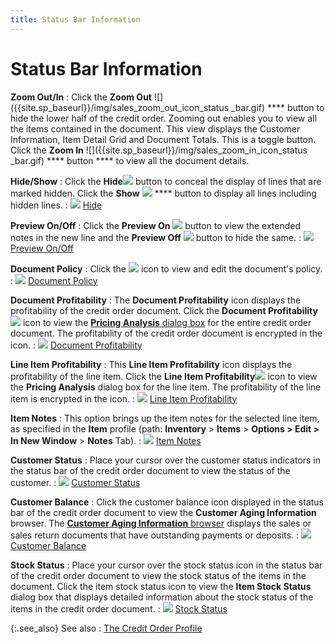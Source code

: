 ```yaml
---
title: Status Bar Information
---
```


# Status Bar Information


**Zoom Out/In**
: Click the **Zoom 
 Out** ![]({{site.sp_baseurl}}/img/sales_zoom_out_icon_status _bar.gif) **** button  to hide the lower half of the credit order. Zooming out enables you to  view all the items contained in the document. This view displays the Customer  Information, Item Detail Grid and Document Totals. This is a toggle button.  Click the **Zoom In** ![]({{site.sp_baseurl}}/img/sales_zoom_in_icon_status _bar.gif) **** button **** to view all the document details.


**Hide/Show**
: Click the **Hide**![]({{site.sp_baseurl}}/img/sales_hide_button.gif) button to conceal the display of lines that are marked  hidden. Click the **Show** ![]({{site.sp_baseurl}}/img/sales_show_button.gif) **** button to display  all lines including hidden lines.
: ![]({{site.sp_baseurl}}/img/lens.gif) [Hide]({{site.sp_baseurl}}/sales-ret-docs/sales-ret-doc/contents/item-info/other/hide_line_item_detail_grid_sales_return_document_content.html)


**Preview On/Off**
: Click the **Preview 
 On** ![]({{site.sp_baseurl}}/img/sales_preview_on_button.gif) button to view the extended notes in the new  line and the **Preview Off** ![]({{site.sp_baseurl}}/img/sales_preview_off_button.gif) button to hide the same.
: ![]({{site.sp_baseurl}}/img/lens.gif) <font style="color: #008000;" color="#008000"><a href="{{site.sp_baseurl}}/sales-ret-docs/sales-ret-doc/contents/status-bar-info/preview_on_off_sales_return_documents_common_browser_options.html">Preview 
 On/Off</a></font>


**Document Policy**
: Click the ![]({{site.sp_baseurl}}/img/sales_document_policy_icon.gif) icon to view and edit  the document's policy.
: ![]({{site.sp_baseurl}}/img/lens.gif) [Document  Policy]({{site.sp_baseurl}}/sales-ret-docs/sales-ret-doc/contents/status-bar-info/document_policy_status_bar_sales_return_doc_profile.html)


**Document Profitability**
: The **Document Profitability** icon displays the profitability of the credit order document. Click  the **Document Profitability** ![]({{site.sp_baseurl}}/img/sales_document_profitability_icon_status_bar.gif) icon to view the [**Pricing Analysis** dialog box]({{site.sp_baseurl}}/sales-docs/sqs/sq-proc/pricing-analysis/pricing-analysis-defaults/pricing_analysis_dialog_box.html) for  the entire credit order document. The profitability of the credit order  document is encrypted in the icon.
: ![]({{site.sp_baseurl}}/img/lens.gif) [Document  Profitability]({{site.sp_baseurl}}/sales-docs/docs-profile/contents/status-bar-info/document_profitability_status_bar_sales_docs.html)


**Line Item Profitability**
: This **Line Item 
 Profitability** icon displays the profitability of the line item.  Click the **Line Item Profitability**![]({{site.sp_baseurl}}/img/sales_line_item_profitability_icon.gif) icon to view the **Pricing 
 Analysis** dialog box for the line item. The profitability of the  line item is encrypted in the icon.
: ![]({{site.sp_baseurl}}/img/lens.gif) [Line  Item Profitability]({{site.sp_baseurl}}/sales-docs/docs-profile/contents/status-bar-info/line_item_profitability_status_bar_sales_docs.html)


**Item Notes**
: This option brings up the item notes for the selected  line item, as specified in the **Item**  profile (path: **Inventory** >  **Items** > **Options 
 &gt; Edit &gt; In New Window** > **Notes**  Tab).
: ![]({{site.sp_baseurl}}/img/lens.gif) [Item  Notes]({{site.sp_baseurl}}/sales-docs/docs-profile/contents/status-bar-info/item_notes_status_bar_sales_docs.html)


**Customer Status**
: Place your cursor over the customer status indicators  in the status bar of the credit order document to view the status of the  customer.
: ![]({{site.sp_baseurl}}/img/lens.gif) [Customer  Status]({{site.sp_baseurl}}/sales-docs/docs-profile/contents/status-bar-info/customer_status_status_bar_sales_docs.html)


**Customer Balance**
: Click the customer balance icon displayed in the  status bar of the credit order document to view the **Customer 
 Aging Information** browser. The [**Customer Aging Information** browser]({{site.mc_chm}}/misc/customer_aging_information_browser.html)<font style="color: #ff0000;" color="#FF0000"> </font>displays the sales or sales return documents  that have outstanding payments or deposits.
: ![]({{site.sp_baseurl}}/img/lens.gif) [Customer  Balance]({{site.sp_baseurl}}/sales-docs/docs-profile/contents/status-bar-info/customer_balance_status_bar_sales_docs.html)


**Stock Status**
: Place your cursor over the stock status icon in  the status bar of the credit order document to view the stock status of  the items in the document. Click the item stock status icon to view the  **Item Stock Status** dialog box that  displays detailed information about the stock status of the items in the  credit order document.
: ![]({{site.sp_baseurl}}/img/lens.gif) [Stock  Status]({{site.sp_baseurl}}/sales-docs/docs-profile/contents/status-bar-info/stock_status_status_bar_sales_docs.html)


{:.see_also}
See also
: [The Credit  Order Profile]({{site.sp_baseurl}}/sales-ret-docs/cos/create-co/create-a-new-credit-order/the_credit_order_profile.html)
